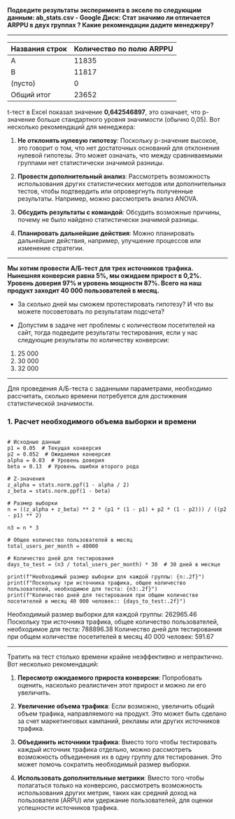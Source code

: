 **Подведите результаты эксперимента в экселе по следующим данным: ab_stats.csv - Google Диск:
Стат значимо ли отличается ARPPU в двух группах ? Какие рекомендации дадите
менеджеру?**

---

Названия строк |	Количество по полю ARPPU
|--------------|----------------------------|
| A              |	11835                   |
| B              |  11817                   |
| (пусто)        |  0                       |	
| Общий итог     |	23652                   |

 t-тест в Excel показал значение **0,642546897**, это означает, что p-значение больше стандартного уровня значимости (обычно 0,05). Вот несколько рекомендаций для менеджера: 
 
1. **Не отклонять нулевую гипотезу**: Поскольку p-значение высокое, это говорит о том, что нет достаточных оснований для отклонения нулевой гипотезы. Это может означать, что между сравниваемыми группами нет статистически значимой разницы. 
 
2. **Провести дополнительный анализ**: Рассмотреть возможность использования других статистических методов или дополнительных тестов, чтобы подтвердить или опровергнуть полученные результаты. Например, можно рассмотреть анализ ANOVA. 
 
3. **Обсудить результаты с командой**: Обсудить возможные причины, почему не было найдено статистически значимой разницы. 
 
4. **Планировать дальнейшие действия**: Можно планировать дальнейшие действия, например, улучшение процессов или изменение стратегии.

---
**Мы хотим провести А/Б-тест для трех источников трафика. Нынешняя конверсия равна 5%,
мы ожидаем прирост в 0,2%. Уровень доверия 97% и уровень мощности 87%. Всего на наш продукт заходит 40 000 пользователей в месяц.**

* За сколько дней мы сможем протестировать гипотезу? И что вы можете посоветовать по
результатам подсчета?

* Допустим в задаче нет проблемы с количеством посетителей на сайт, тогда подведите
результаты тестирования, если у нас следующие результаты по количеству конверсии:

1) 25 000
2) 30 000
3) 32 000

---
Для проведения А/Б-теста с заданными параметрами, необходимо рассчитать, сколько времени потребуется для достижения статистической значимости. 

### 1. Расчет необходимого объема выборки и времени

```import scipy.stats as stats

# Исходные данные
p1 = 0.05  # Текущая конверсия
p2 = 0.052  # Ожидаемая конверсия
alpha = 0.03  # Уровень доверия
beta = 0.13  # Уровень ошибки второго рода

# Z-значения
z_alpha = stats.norm.ppf(1 - alpha / 2)
z_beta = stats.norm.ppf(1 - beta)

# Размер выборки
n = ((z_alpha + z_beta) ** 2 * (p1 * (1 - p1) + p2 * (1 - p2))) / ((p2 - p1) ** 2)

n3 = n * 3

# Общее количество пользователей в месяц
total_users_per_month = 40000

# Количество дней для тестирования
days_to_test = (n3 / total_users_per_month) * 30  # 30 дней в месяце

print(f"Необходимый размер выборки для каждой группы: {n:.2f}")
print(f"Поскольку три источника трафика, общее количество пользователей, необходимое для теста: {n3:.2f}")
print(f"Количество дней для тестирования при общем количестве посетителей в месяц 40 000 человек:: {days_to_test:.2f}")
```

Необходимый размер выборки для каждой группы: 262965.46
Поскольку три источника трафика, общее количество пользователей, необходимое для теста: 788896.38
Количество дней для тестирования при общем количестве посетителей в месяц 40 000 человек: 591.67

-------------------------
Тратить на тест столько времени крайне неэффективно и непрактично. Вот несколько рекомендаций: 
 
1. **Пересмотр ожидаемого прироста конверсии**: Попробовать оценить, насколько реалистичен этот прирост и можно ли его увеличить. 
 
2. **Увеличение объема трафика**: Если возможно, увеличить общий объем трафика, направляемого на продукт. Это может быть сделано за счет маркетинговых кампаний, рекламы или других источников трафика. 
 
3. **Объединить источники трафика**: Вместо того чтобы тестировать каждый источник трафика отдельно, можно рассмотреть возможность объединения их в одну группу для тестирования. Это может помочь сократить необходимый размер выборки. 
 
4. **Использовать дополнительные метрики**: Вместо того чтобы полагаться только на конверсию, рассмотреть возможность использования других метрик, таких как средний доход на пользователя (ARPU) или удержание пользователей, для оценки успешности источников трафика.  




